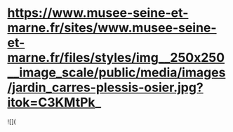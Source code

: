 # https://www.musee-seine-et-marne.fr/sites/www.musee-seine-et-marne.fr/files/styles/img__250x250__image_scale/public/media/images/jardin_carres-plessis-osier.jpg?itok=C3KMtPk_

![](
